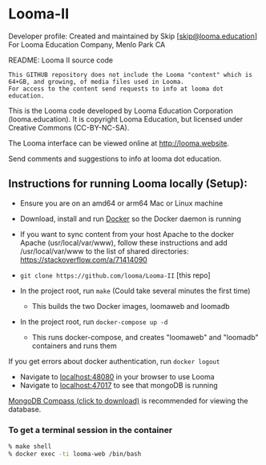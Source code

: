 # Looma-II
Developer profile:
    Created and maintained by Skip [skip@looma.education]
    For Looma Education Company, Menlo Park CA

README:
Looma II source code

    This GITHUB repository does not include the Looma "content" which is 64+GB, and growing, of media files used in Looma.
    For access to the content send requests to info at looma dot education.

This is the Looma code developed by Looma Education Corporation (looma.education).
It is copyright Looma Education, but licensed under Creative Commons (CC-BY-NC-SA).

The Looma interface can be viewed online at http://looma.website.

Send comments and suggestions to info at looma dot education.

## Instructions for running Looma locally (Setup):

* Ensure you are on an amd64 or arm64 Mac or Linux machine
* Download, install and run [Docker](https://www.docker.com/products/docker-desktop/) so the Docker daemon is running
* If you want to sync content from your host Apache to the docker Apache (usr/local/var/www), follow these instructions and add /usr/local/var/www to the list of shared directories: https://stackoverflow.com/a/71414090 
* `git clone https://github.com/looma/Looma-II` [this repo]

* In the project root, run `make` (Could take several minutes the first time)
    * This builds the two Docker images, loomaweb and loomadb
* In the project root, run `docker-compose up -d`
    * This runs docker-compose, and creates "loomaweb" and "loomadb" containers and runs them

If you get errors about docker authentication, run `docker logout`
    
* Navigate to [localhost:48080](http://localhost:48080) in your browser to use Looma
* Navigate to [localhost:47017](localhost:47017) to see that mongoDB is running

[MongoDB Compass (click to download)](https://www.mongodb.com/docs/compass/current/install/) is recommended for viewing the database.

### To get a terminal session in the container
```bash
% make shell
% docker exec -ti looma-web /bin/bash
```
